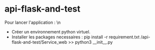 # api-flask-and-test

Pour lancer l'application : \n
  - Créer un environnement python virtuel.
  - Installer les packages necessaires : pip install -r requirement.txt
/api-flask-and-test/Service_web >> python3 \_\_init__.py
